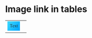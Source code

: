 # Image link in tables

|  |  |
| :---: | :--- |
| [![](.gitbook/assets/test-inline-images-on-gitbook.png) ](https://petros.blog) |  |

